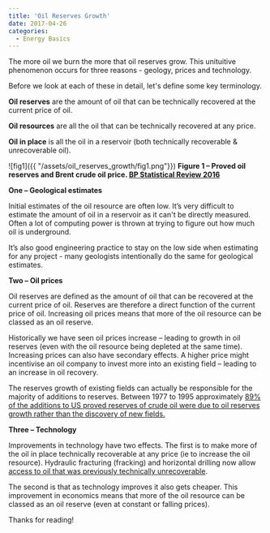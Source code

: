 ```yaml
---
title: 'Oil Reserves Growth'
date: 2017-04-26
categories:
  - Energy Basics
---
```


The more oil we burn the more that oil reserves grow.  This unituitive phenomenon occurs for three reasons - geology,
prices and technology.

Before we look at each of these in detail, let's define some key terminology.

**Oil reserves** are the amount of oil that can be technically recovered at the current price of oil.

**Oil resources** are all the oil that can be technically recovered at any price.

**Oil in place** is all the oil in a reservoir (both technically recoverable & unrecoverable oil).

![fig1]({{ "/assets/oil_reserves_growth/fig1.png"}})
**Figure 1 – Proved oil reserves and Brent crude oil price. [BP Statistical Review 2016](http://www.bp.com/content/dam/bp/excel/energy-economics/statistical-review-2016/bp-statistical-review-of-world-energy-2016-workbook.xlsx)**

**One – Geological estimates**

Initial estimates of the oil resource are often low. It’s very difficult to estimate the amount of oil in a reservoir as it can't be directly measured. Often a lot of computing power is thrown at trying to figure out how much oil is underground.

It’s also good engineering practice to stay on the low side when estimating for any project - many geologists intentionally do the same for geological estimates.

**Two – Oil prices**

Oil reserves are defined as the amount of oil that can be recovered at the current price of oil.  Reserves are therefore a direct function of the current price of oil. Increasing oil prices means that more of the oil resource can be classed as an oil reserve.

Historically we have seen oil prices increase – leading to growth in oil reserves (even with the oil resource being depleted at the same time).  Increasing prices can also have secondary effects. A higher price might incentivise an oil company to invest more into an existing field – leading to an increase in oil recovery.

The reserves growth of existing fields can actually be responsible for the majority of additions to reserves.  Between 1977 to 1995 approximately [89% of the additions to US proved reserves of crude oil were due to oil reserves growth rather than the discovery of new fields.](https://web.archive.org/web/20100806145740/http://www.eia.doe.gov/pub/oil_gas/natural_gas/feature_articles/1997/intricate_puzzle_oil_gas_reserves_growth/pdf/m07fa.pdf)

**Three – Technology**

Improvements in technology have two effects. The first is to make more of the oil in place technically recoverable at any price (ie to increase the oil resource). Hydraulic fracturing (fracking) and horizontal drilling now allow [access to oil that was previously technically unrecoverable](https://www.federalreserve.gov/econresdata/notes/feds-notes/2016/unraveling-the-oil-conundrum-productivity-improvements-and-cost-declines-in-the-us-shale-oil-industry-20160322.html).

The second is that as technology improves it also gets cheaper. This improvement in economics means that more of the oil resource can be classed as an oil reserve (even at constant or falling prices).

Thanks for reading!
